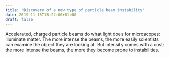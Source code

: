 ```yaml
---
title: 'Discovery of a new type of particle beam instability'
date: 2019-11-15T15:22:00+01:00
draft: false
---
```


Accelerated, charged particle beams do what light does for microscopes: illuminate matter. The more intense the beams, the more easily scientists can examine the object they are looking at. But intensity comes with a cost: the more intense the beams, the more they become prone to instabilities.